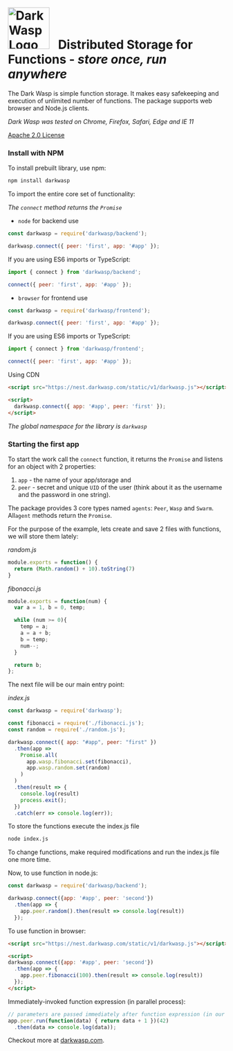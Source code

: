 
<img src="http://nest.darkwasp.com/static/icons/favicon-96x96.png" alt="Dark Wasp Logo" width="96" height="96"> &nbsp; Distributed Storage for Functions - *store once, run anywhere*
======================================


The Dark Wasp is simple function storage. It makes easy safekeeping and execution of unlimited number of functions. The package supports web browser and Node.js clients.

*Dark Wasp was tested on Chrome, Firefox, Safari, Edge and IE 11*

[Apache 2.0 License](https://www.apache.org/licenses/LICENSE-2.0)


### Install with NPM

To install prebuilt library, use npm:

```sh
npm install darkwasp
```

To import the entire core set of functionality:

*The `connect` method returns the `Promise`*

 - `node` for backend use
 
```js
const darkwasp = require('darkwasp/backend');

darkwasp.connect({ peer: 'first', app: '#app' });
```

If you are using ES6 imports or TypeScript:
```js
import { connect } from 'darkwasp/backend';

connect({ peer: 'first', app: '#app' });
```

 - `browser` for frontend use

```js
const darkwasp = require('darkwasp/frontend');

darkwasp.connect({ peer: 'first', app: '#app' });
```

If you are using ES6 imports or TypeScript:
```js
import { connect } from 'darkwasp/frontend';

connect({ peer: 'first', app: '#app' });
```

Using CDN
```html
<script src="https://nest.darkwasp.com/static/v1/darkwasp.js"></script>

<script>
  darkwasp.connect({ app: '#app', peer: 'first' });
</script>
```

*The global namespace for the library is `darkwasp`*


### Starting the first app

To start the work call the `connect` function, it returns the `Promise` and listens for an object with 2 properties: 

 1. `app` - the name of your app/storage and 
 2. `peer` - secret and unique `UID` of the user (think about it as the username and the password in one string).

The package provides 3 core types named `agents`: `Peer`, `Wasp` and `Swarm`. All`agent` methods return the `Promise`.

For the purpose of the example, lets create and save 2 files with functions, we will store them lately:

*random.js*
```js
module.exports = function() {
  return (Math.random() + 10).toString(7)
}
```

*fibonacci.js*
```js
module.exports = function(num) {
  var a = 1, b = 0, temp;

  while (num >= 0){
    temp = a;
    a = a + b;
    b = temp;
    num--;
  }

  return b;
};
```

The next file will be our main entry point:

*index.js*
```js
const darkwasp = require('darkwasp');

const fibonacci = require('./fibonacci.js');
const random = require('./random.js');

darkwasp.connect({ app: "#app", peer: "first" })
  .then(app => 
    Promise.all(
      app.wasp.fibonacci.set(fibonacci),
      app.wasp.random.set(random)
    )
  )
  .then(result => {
    console.log(result)
    process.exit();
  })
  .catch(err => console.log(err));
```

To store the functions execute the index.js file
```sh
node index.js
```

To change functions, make required modifications and run the index.js file one more time.

Now, to use function in node.js:
```js
const darkwasp = require('darkwasp/backend');

darkwasp.connect({app: '#app', peer: 'second'})
  .then(app => {
    app.peer.random().then(result => console.log(result))
  });
```

To use function in browser:
```html
<script src="https://nest.darkwasp.com/static/v1/darkwasp.js"></script>

<script>
darkwasp.connect({app: '#app', peer: 'second'})
  .then(app => {
    app.peer.fibonacci(100).then(result => console.log(result))
  });
</script>
```

Immediately-invoked function expression (in parallel process):
```js
// parameters are passed immediately after function expression (in our example - 42)
app.peer.run(function(data) { return data + 1 })(42)
  .then(data => console.log(data));
```

Checkout more at [darkwasp.com](https://darkwasp.com).
